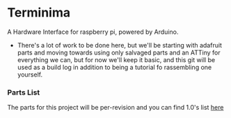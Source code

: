 # Terminima

A Hardware Interface for raspberry pi, powered by Arduino.
- There's a lot of work to be done here, but we'll be starting with adafruit parts and moving towards using only salvaged parts and an ATTiny for everything we can, but for now we'll keep it basic, and this git will be used as a build log in addition to being a tutorial fo rassembling one yourself. 

### Parts List
The parts for this project will be per-revision and you can find 1.0's list [here](https://docs.google.com/document/d/1YyHrOgb8sgsYFrR8eTR8jrlIRiCTGaInAbdWLq8wxUk/edit?usp=sharing)
